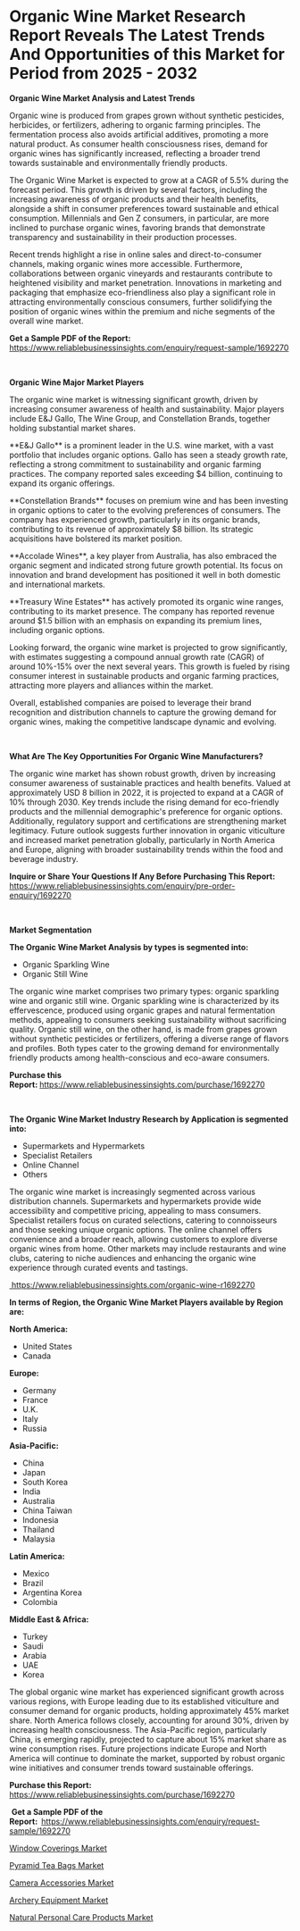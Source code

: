 <p><h1>Organic Wine Market Research Report Reveals The Latest Trends And Opportunities of this Market for Period from 2025 - 2032</h1></p><p><strong>Organic Wine Market Analysis and Latest Trends</strong></p>
<p><p>Organic wine is produced from grapes grown without synthetic pesticides, herbicides, or fertilizers, adhering to organic farming principles. The fermentation process also avoids artificial additives, promoting a more natural product. As consumer health consciousness rises, demand for organic wines has significantly increased, reflecting a broader trend towards sustainable and environmentally friendly products.</p><p>The Organic Wine Market is expected to grow at a CAGR of 5.5% during the forecast period. This growth is driven by several factors, including the increasing awareness of organic products and their health benefits, alongside a shift in consumer preferences toward sustainable and ethical consumption. Millennials and Gen Z consumers, in particular, are more inclined to purchase organic wines, favoring brands that demonstrate transparency and sustainability in their production processes.</p><p>Recent trends highlight a rise in online sales and direct-to-consumer channels, making organic wines more accessible. Furthermore, collaborations between organic vineyards and restaurants contribute to heightened visibility and market penetration. Innovations in marketing and packaging that emphasize eco-friendliness also play a significant role in attracting environmentally conscious consumers, further solidifying the position of organic wines within the premium and niche segments of the overall wine market.</p></p>
<p><strong>Get a Sample PDF of the Report:&nbsp;</strong> <a href="https://www.reliablebusinessinsights.com/enquiry/request-sample/1692270?utm_campaign=1121&utm_medium=2&utm_source=Github&utm_content=ia&utm_term=07022025&utm_id=organic-wine">https://www.reliablebusinessinsights.com/enquiry/request-sample/1692270</a></p>
<p>&nbsp;</p>
<p><strong>Organic Wine Major Market Players</strong></p>
<p><p>The organic wine market is witnessing significant growth, driven by increasing consumer awareness of health and sustainability. Major players include E&J Gallo, The Wine Group, and Constellation Brands, together holding substantial market shares.</p><p>**E&J Gallo** is a prominent leader in the U.S. wine market, with a vast portfolio that includes organic options. Gallo has seen a steady growth rate, reflecting a strong commitment to sustainability and organic farming practices. The company reported sales exceeding $4 billion, continuing to expand its organic offerings.</p><p>**Constellation Brands** focuses on premium wine and has been investing in organic options to cater to the evolving preferences of consumers. The company has experienced growth, particularly in its organic brands, contributing to its revenue of approximately $8 billion. Its strategic acquisitions have bolstered its market position.</p><p>**Accolade Wines**, a key player from Australia, has also embraced the organic segment and indicated strong future growth potential. Its focus on innovation and brand development has positioned it well in both domestic and international markets.</p><p>**Treasury Wine Estates** has actively promoted its organic wine ranges, contributing to its market presence. The company has reported revenue around $1.5 billion with an emphasis on expanding its premium lines, including organic options.</p><p>Looking forward, the organic wine market is projected to grow significantly, with estimates suggesting a compound annual growth rate (CAGR) of around 10%-15% over the next several years. This growth is fueled by rising consumer interest in sustainable products and organic farming practices, attracting more players and alliances within the market.</p><p>Overall, established companies are poised to leverage their brand recognition and distribution channels to capture the growing demand for organic wines, making the competitive landscape dynamic and evolving.</p></p>
<p>&nbsp;</p>
<p><strong>What Are The Key Opportunities For Organic Wine Manufacturers?</strong></p>
<p><p>The organic wine market has shown robust growth, driven by increasing consumer awareness of sustainable practices and health benefits. Valued at approximately USD 8 billion in 2022, it is projected to expand at a CAGR of 10% through 2030. Key trends include the rising demand for eco-friendly products and the millennial demographic's preference for organic options. Additionally, regulatory support and certifications are strengthening market legitimacy. Future outlook suggests further innovation in organic viticulture and increased market penetration globally, particularly in North America and Europe, aligning with broader sustainability trends within the food and beverage industry.</p></p>
<p><strong>Inquire or Share Your Questions If Any Before Purchasing This Report:</strong> <a href="https://www.reliablebusinessinsights.com/enquiry/pre-order-enquiry/1692270?utm_campaign=1121&utm_medium=2&utm_source=Github&utm_content=ia&utm_term=07022025&utm_id=organic-wine">https://www.reliablebusinessinsights.com/enquiry/pre-order-enquiry/1692270</a></p>
<p>&nbsp;</p>
<p><strong>Market Segmentation</strong></p>
<p><strong>The Organic Wine Market Analysis by types is segmented into:</strong></p>
<p><ul><li>Organic Sparkling Wine</li><li>Organic Still Wine</li></ul></p>
<p><p>The organic wine market comprises two primary types: organic sparkling wine and organic still wine. Organic sparkling wine is characterized by its effervescence, produced using organic grapes and natural fermentation methods, appealing to consumers seeking sustainability without sacrificing quality. Organic still wine, on the other hand, is made from grapes grown without synthetic pesticides or fertilizers, offering a diverse range of flavors and profiles. Both types cater to the growing demand for environmentally friendly products among health-conscious and eco-aware consumers.</p></p>
<p><strong>Purchase this Report:&nbsp;</strong><a href="https://www.reliablebusinessinsights.com/purchase/1692270?utm_campaign=1121&utm_medium=2&utm_source=Github&utm_content=ia&utm_term=07022025&utm_id=organic-wine">https://www.reliablebusinessinsights.com/purchase/1692270</a></p>
<p>&nbsp;</p>
<p><strong>The Organic Wine Market Industry Research by Application is segmented into:</strong></p>
<p><ul><li>Supermarkets and Hypermarkets</li><li>Specialist Retailers</li><li>Online Channel</li><li>Others</li></ul></p>
<p><p>The organic wine market is increasingly segmented across various distribution channels. Supermarkets and hypermarkets provide wide accessibility and competitive pricing, appealing to mass consumers. Specialist retailers focus on curated selections, catering to connoisseurs and those seeking unique organic options. The online channel offers convenience and a broader reach, allowing customers to explore diverse organic wines from home. Other markets may include restaurants and wine clubs, catering to niche audiences and enhancing the organic wine experience through curated events and tastings.</p></p>
<p><a href="https://www.reliablebusinessinsights.com/organic-wine-r1692270?utm_campaign=1121&utm_medium=2&utm_source=Github&utm_content=ia&utm_term=07022025&utm_id=organic-wine">&nbsp;https://www.reliablebusinessinsights.com/organic-wine-r1692270</a></p>
<p><strong>In terms of Region, the Organic Wine Market Players available by Region are:</strong></p>
<p>
    <p> <strong> North America: </strong>
        <ul>
            <li>United States</li>
            <li>Canada</li>
        </ul>
        </p> 
    <p> <strong> Europe: </strong>
        <ul>
            <li>Germany</li>
            <li>France</li>
            <li>U.K.</li>
            <li>Italy</li>
            <li>Russia</li>
        </ul>
        </p> 
    <p> <strong> Asia-Pacific: </strong>
        <ul>
            <li>China</li>
            <li>Japan</li>
            <li>South Korea</li>
            <li>India</li>
            <li>Australia</li>
            <li>China Taiwan</li>
            <li>Indonesia</li>
            <li>Thailand</li>
            <li>Malaysia</li>
        </ul>
        </p> 
    <p> <strong> Latin America: </strong>
        <ul>
            <li>Mexico</li>
            <li>Brazil</li>
            <li>Argentina Korea</li>
            <li>Colombia</li>
        </ul>
        </p> 
    <p> <strong> Middle East & Africa: </strong>
        <ul>
            <li>Turkey</li>
            <li>Saudi</li>
            <li>Arabia</li>
            <li>UAE</li>
            <li>Korea</li>
        </ul>
    </p>
    </p>
<p><p>The global organic wine market has experienced significant growth across various regions, with Europe leading due to its established viticulture and consumer demand for organic products, holding approximately 45% market share. North America follows closely, accounting for around 30%, driven by increasing health consciousness. The Asia-Pacific region, particularly China, is emerging rapidly, projected to capture about 15% market share as wine consumption rises. Future projections indicate Europe and North America will continue to dominate the market, supported by robust organic wine initiatives and consumer trends toward sustainable offerings.</p></p>
<p><strong>Purchase this Report: </strong><a href="https://www.reliablebusinessinsights.com/purchase/1692270?utm_campaign=1121&utm_medium=2&utm_source=Github&utm_content=ia&utm_term=07022025&utm_id=organic-wine">https://www.reliablebusinessinsights.com/purchase/1692270</a></p>
<p>&nbsp;<strong>Get a Sample PDF of the Report:&nbsp;&nbsp;</strong><a href="https://www.reliablebusinessinsights.com/enquiry/request-sample/1692270?utm_campaign=1121&utm_medium=2&utm_source=Github&utm_content=ia&utm_term=07022025&utm_id=organic-wine">https://www.reliablebusinessinsights.com/enquiry/request-sample/1692270</a></p>
<p><strong></strong></p>
<p><p><a href="https://github.com/sandoyjonet/Market-Research-Report-List-1/blob/main/window-coverings-market.md?utm_campaign=1121&utm_medium=2&utm_source=Github&utm_content=ia&utm_term=07022025&utm_id=organic-wine">Window Coverings Market</a></p><p><a href="https://github.com/celpabembes/Market-Research-Report-List-1/blob/main/pyramid-tea-bags-market.md?utm_campaign=1121&utm_medium=2&utm_source=Github&utm_content=ia&utm_term=07022025&utm_id=organic-wine">Pyramid Tea Bags Market</a></p><p><a href="https://github.com/aksayvoogdt/Market-Research-Report-List-1/blob/main/camera-accessories-market.md?utm_campaign=1121&utm_medium=2&utm_source=Github&utm_content=ia&utm_term=07022025&utm_id=organic-wine">Camera Accessories Market</a></p><p><a href="https://github.com/itayjedhe/Market-Research-Report-List-1/blob/main/archery-equipment-market.md?utm_campaign=1121&utm_medium=2&utm_source=Github&utm_content=ia&utm_term=07022025&utm_id=organic-wine">Archery Equipment Market</a></p><p><a href="https://github.com/voetzeszuh/Market-Research-Report-List-1/blob/main/natural-personal-care-products-market.md?utm_campaign=1121&utm_medium=2&utm_source=Github&utm_content=ia&utm_term=07022025&utm_id=organic-wine">Natural Personal Care Products Market</a></p></p>
